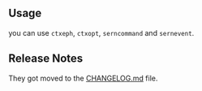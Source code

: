 ## Usage

you can use `ctxeph`, `ctxopt`, `serncommand` and `sernevent`.

## Release Notes

They got moved to the [CHANGELOG.md](CHANGELOG.md) file.
